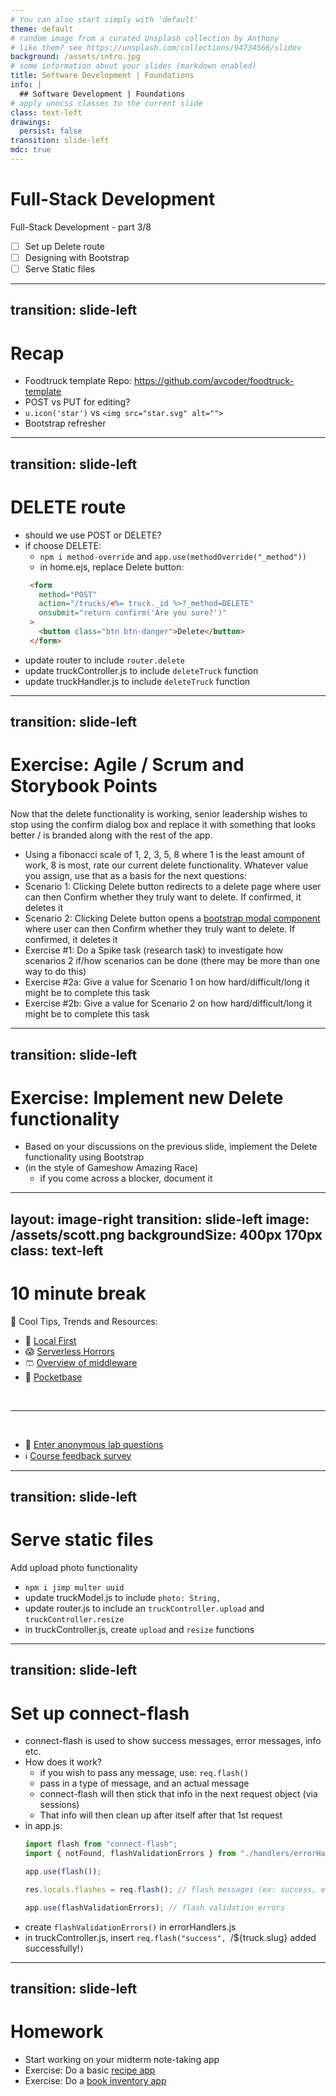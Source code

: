 ```yaml
---
# You can also start simply with 'default'
theme: default
# random image from a curated Unsplash collection by Anthony
# like them? see https://unsplash.com/collections/94734566/slidev
background: /assets/intro.jpg
# some information about your slides (markdown enabled)
title: Software Development | Foundations
info: |
  ## Software Development | Foundations
# apply unocss classes to the current slide
class: text-left
drawings:
  persist: false
transition: slide-left
mdc: true
---
```


# Full-Stack Development
Full-Stack Development - part 3/8
- [ ] Set up Delete route
- [ ] Designing with Bootstrap
- [ ] Serve Static files 

<div class="abs-br m-6 text-xl">
  <a href="https://github.com/slidevjs/slidev" target="_blank" class="slidev-icon-btn">
    <carbon:logo-github />
  </a>
</div>

<!--
-->

---
transition: slide-left
---

# Recap

- Foodtruck template Repo: https://github.com/avcoder/foodtruck-template
- POST vs PUT for editing?
- `u.icon('star')` vs `<img src="star.svg" alt="">`
- Bootstrap refresher

---
transition: slide-left
---

# DELETE route

- should we use POST or DELETE?
- if choose DELETE:
   - `npm i method-override` and `app.use(methodOverride("_method"))`
   - in home.ejs, replace Delete button:
   ```html
    <form
      method="POST"
      action="/trucks/<%= truck._id %>?_method=DELETE"
      onsubmit="return confirm('Are you sure?')"
    >
      <button class="btn btn-danger">Delete</button>
    </form>
   ``` 
- update router to include `router.delete`
- update truckController.js to include `deleteTruck` function
- update truckHandler.js to include `deleteTruck` function

---
transition: slide-left
---

# Exercise: Agile / Scrum and Storybook Points

Now that the delete functionality is working, senior leadership wishes to stop using the confirm dialog box and replace it with something that looks better / is branded along with the rest of the app.  

- Using a fibonacci scale of 1, 2, 3, 5, 8 where 1 is the least amount of work, 8 is most, rate our current delete functionality.  Whatever value you assign, use that as a basis for the next questions:
- Scenario 1: Clicking Delete button redirects to a delete page where user can then Confirm whether they truly want to delete.  If confirmed, it deletes it
- Scenario 2: Clicking Delete button opens a [bootstrap modal component](https://www.tutorialrepublic.com/snippets/designs/delete-confirmation-modal.png) where user can then Confirm whether they truly want to delete.  If confirmed, it deletes it
- Exercise #1: Do a Spike task (research task) to investigate how scenarios 2 if/how scenarios can be done (there may be more than one way to do this)
- Exercise #2a: Give a value for Scenario 1 on how hard/difficult/long it might be to complete this task
- Exercise #2b: Give a value for Scenario 2 on how hard/difficult/long it might be to complete this task

---
transition: slide-left
---

# Exercise: Implement new Delete functionality

- Based on your discussions on the previous slide, implement the Delete functionality using Bootstrap
- (in the style of Gameshow Amazing Race)
   - if you come across a blocker, document it

---
layout: image-right
transition: slide-left
image: /assets/scott.png
backgroundSize: 400px 170px
class: text-left
---

# 10 minute break

🍦 Cool Tips, Trends and Resources:
- 💾 [Local First](https://www.inkandswitch.com/essay/local-first/)
- 😱 [Serverless Horrors](https://serverlesshorrors.com/)
- 🩳 [Overview of middleware](https://x.com/syntaxfm/status/1772350906698256578)
- 👖 [Pocketbase](https://pocketbase.io/)

<br>
<hr>
<br>

- 🧪 [Enter anonymous lab questions](https://docs.google.com/forms/d/e/1FAIpQLSevvGARdHQikso-uLqFCO481MABKE5HofuSrlzEPMNQ2ZLykw/viewform?usp=dialog)
- ℹ️ [Course feedback survey](https://circuitstream.typeform.com/to/ZoyYk7px#course_id=SoftwareAN&instructor=9514)

<!-- 
- take attendance
-->

---
transition: slide-left
---

# Serve static files
Add upload photo functionality

- `npm i jimp multer uuid`
- update truckModel.js to include `photo: String,`
- update router.js to include an `truckController.upload` and `truckController.resize`
- in truckController.js, create `upload` and `resize` functions

---
transition: slide-left
---

# Set up connect-flash

- connect-flash is used to show success messages, error messages, info etc.
- How does it work?
   - if you wish to pass any message, use: `req.flash()`
   - pass in a type of message, and an actual message
   - connect-flash will then stick that info in the next request object (via sessions)
   - That info will then clean up after itself after that 1st request
- in app.js:
  ```js
  import flash from "connect-flash";
  import { notFound, flashValidationErrors } from "./handlers/errorHandlers.js";

  app.use(flash());

  res.locals.flashes = req.flash(); // flash messages (ex: success, error, info)

  app.use(flashValidationErrors); // flash validation errors
  ```
- create `flashValidationErrors()` in errorHandlers.js
- in truckController.js, insert `req.flash("success", `/${truck.slug} added successfully!`)`


---
transition: slide-left
---

# Homework

- Start working on your midterm note-taking app
- Exercise: Do a basic [recipe app](https://courses.circuitstream.com/d2l/le/lessons/9514/topics/49836)
- Exercise: Do a [book inventory app](https://courses.circuitstream.com/d2l/le/lessons/9514/topics/49838)